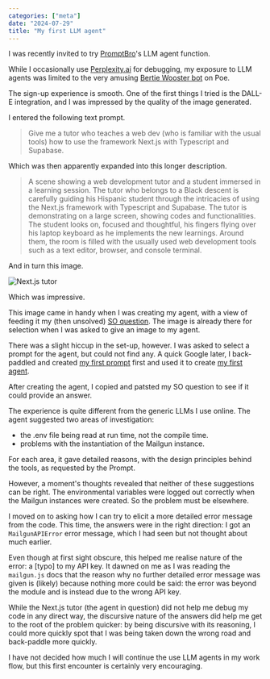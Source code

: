 ```yaml
---
categories: ["meta"]
date: "2024-07-29"
title: "My first LLM agent"
---
```


I was recently invited to try [PromptBro](https://promptbros.ai/)'s LLM agent function.

While I occasionally use [Perplexity.ai](https://www.perplexity.ai/) for debugging, my exposure to LLM agents was limited to the very amusing [Bertie Wooster bot](https://poe.com/BertieWooster) on Poe.

The sign-up experience is smooth.  One of the first things I tried is the DALL-E integration, and I was impressed by the quality of the image generated.

I entered the following text prompt.

> Give me a tutor who teaches a web dev (who is familiar with the usual tools) how to use the framework Next.js with Typescript and Supabase.

Which was then apparently expanded into this longer description.

> A scene showing a web development tutor and a student immersed in a learning session. The tutor who belongs to a Black descent is carefully guiding his Hispanic student through the intricacies of using the Next.js framework with Typescript and Supabase. The tutor is demonstrating on a large screen, showing codes and functionalities. The student looks on, focused and thoughtful, his fingers flying over his laptop keyboard as he implements the new learnings. Around them, the room is filled with the usually used web development tools such as a text editor, browser, and console terminal.

And in turn this image.

![Next.js tutor](/Next.js-tutor.png)

Which was impressive.

This image came in handy when I was creating my agent, with a view of feeding it my (then unsolved) [SO question](https://stackoverflow.com/questions/78812601/env-file-in-next-js-changes-the-behaviour-of-mailgun-js-solved).  The image is already there for selection when I was asked to give an image to my agent.

There was a slight hiccup in the set-up, however.  I was asked to select a prompt for the agent, but could not find any.  A quick Google later, I back-paddled and created [my first prompt](https://promptbros.ai/prompt/clz8p5epr00018t79pgio3y4z) first and used it to create [my first agent](https://promptbros.ai/prompt/clz8p5epr00018t79pgio3y4z).

After creating the agent, I copied and patsted my SO question to see if it could provide an answer.

The experience is quite different from the generic LLMs I use online.  The agent suggested two areas of investigation:

- the .env file being read at run time, not the compile time.
- problems with the instantiation of the Mailgun instance.

For each area, it gave detailed reasons, with the design principles behind the tools, as requested by the Prompt.

However, a moment's thoughts revealed that neither of these suggestions can be right.  The environmental variables were logged out correctly when the Mailgun instances were created.  So the problem must be elsewhere.

I moved on to asking how I can try to elicit a more detailed error message from the code.  This time, the answers were in the right direction: I got an ```MailgunAPIError``` error message, which I had seen but not thought about much earlier.

Even though at first sight obscure, this helped me realise nature of the error: a [typo] to my API key.  It dawned on me as I was reading the ```mailgun.js``` docs that the reason why no further detailed error message was given is (likely) because nothing more could be said: the error was beyond the module and is instead due to the wrong API key.

While the Next.js tutor (the agent in question) did not help me debug my code in any direct way, the discursive nature of the answers did help me get to the root of the problem quicker: by being discursive with its reasoning, I could more quickly spot that I was being taken down the wrong road and back-paddle more quickly.

I have not decided how much I will continue the use LLM agents in my work flow, but this first encounter is certainly very encouraging.